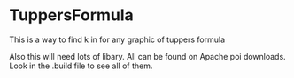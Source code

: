 # TuppersFormula
This is a way to find k in for any graphic of tuppers formula

Also this will need lots of libary. All can be found on Apache poi downloads. Look in the .build file to see all of them.
